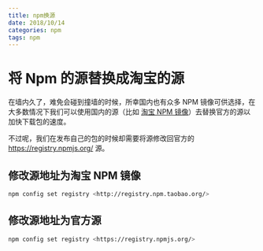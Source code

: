 ```yaml
---
title: npm换源
date: 2018/10/14
categories: npm
tags: npm
---
```

# **将 Npm 的源替换成淘宝的源**

在墙内久了，难免会碰到撞墙的时候，所幸国内也有众多 NPM 镜像可供选择，在大多数情况下我们可以使用国内的源（比如 [淘宝 NPM 镜像](http://npm.taobao.org/)）去替换官方的源以加快下载包的速度。

不过呢，我们在发布自己的包的时候却需要将源修改回官方的 https://registry.npmjs.org/ 源。

## **修改源地址为淘宝 NPM 镜像**

```bash
npm config set registry <http://registry.npm.taobao.org/>
```

## **修改源地址为官方源**

```bash
npm config set registry <https://registry.npmjs.org/>
```

